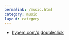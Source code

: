 ```yaml
---
permalink: /music.html
category: music
layout: category
---
```



- [hypem.com/djdoubleclick](https://hypem.com/djdoubleclick)
